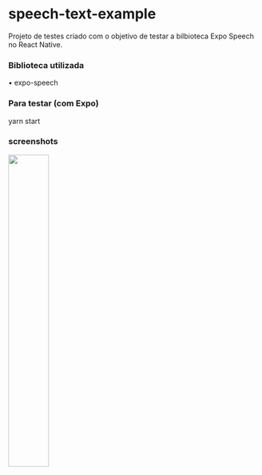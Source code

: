 # speech-text-example
Projeto de testes criado com o objetivo de testar a bilbioteca Expo Speech no React Native.

### Biblioteca utilizada
• expo-speech

### Para testar (com Expo)
yarn start

### screenshots
<img src="screenshot01.png" width="40%" height="40%">

